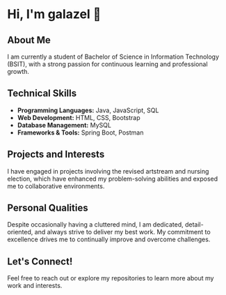 # Hi, I'm galazel 👋

## About Me

I am currently a student of Bachelor of Science in Information Technology (BSIT), with a strong passion for continuous learning and professional growth. 

## Technical Skills

- **Programming Languages:** Java, JavaScript, SQL
- **Web Development:** HTML, CSS, Bootstrap
- **Database Management:** MySQL
- **Frameworks & Tools:** Spring Boot, Postman

## Projects and Interests

I have engaged in projects involving the revised artstream and nursing election, which have enhanced my problem-solving abilities and exposed me to collaborative environments.

## Personal Qualities

Despite occasionally having a cluttered mind, I am dedicated, detail-oriented, and always strive to deliver my best work. My commitment to excellence drives me to continually improve and overcome challenges.

## Let's Connect!

Feel free to reach out or explore my repositories to learn more about my work and interests.

